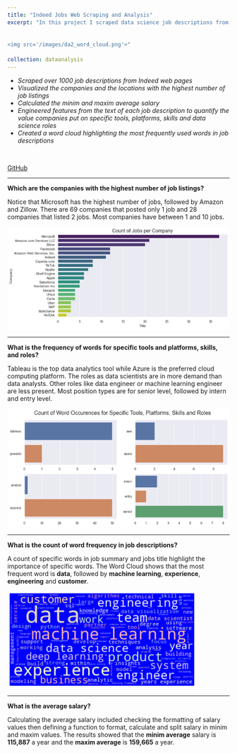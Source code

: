 ```yaml
---
title: "Indeed Jobs Web Scraping and Analysis"
excerpt: "In this project I scraped data science job descriptions from Indeed website. Asking the right questions and analyzing the scraped data allowed finding relevant insights. <br/>


<img src='/images/da2_word_cloud.png'>"

collection: dataanalysis
---
```


- *Scraped over 1000 job descriptions from Indeed web pages*
- *Visualized the companies and the locations with the highest number of job listings*
- *Calculated the minim and maxim average salary*
- *Engineered features from the text of each job description to quantify the value companies put on specific tools, platforms, skills and data science roles*
- *Created a word cloud highlighting the most frequently used words in job descriptions*
<br/>

[GitHub](https://github.com)



---
**Which are the companies with the highest number of job listings?**

Notice that Microsoft has the highest number of jobs, followed by Amazon and Zillow. There are 69 companies that posted only 1 job and 28 companies that listed 2 jobs. Most companies have between 1 and 10 jobs.



<img src='/images/da2_jobs_comp.png'>


---
**What is the frequency of words for specific tools and platforms, skills, and roles?**

Tableau is the top data analytics tool while Azure is the preferred cloud computing platform. The roles as data scientists are in more demand than data analysts. Other roles like data engineer or machine learning engineer are less present. Most position types are for senior level, followed by intern and entry level.



<img src='/images/da2_tools_roles.png'>


---
**What is the count of word frequency in job descriptions?**

A count of specific words in job summary and jobs title highlight the importance of specific words. The Word Cloud shows that the most frequent word is **data**, followed by **machine learning**, **experience**, **engineering** and **customer**.




<img src='/images/da2_word_cloud.png'>


---
**What is the average salary?**

Calculating the average salary included checking the formatting of salary values then defining a function to format, calculate and split salary in minim and maxim values. 
The results showed that the **minim average** salary is **115,887** a year and the **maxim average** is **159,665** a year.





